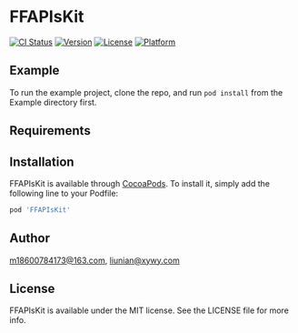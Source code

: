 # FFAPIsKit

[![CI Status](https://img.shields.io/travis/m18600784173@163.com/FFAPIsKit.svg?style=flat)](https://travis-ci.org/m18600784173@163.com/FFAPIsKit)
[![Version](https://img.shields.io/cocoapods/v/FFAPIsKit.svg?style=flat)](https://cocoapods.org/pods/FFAPIsKit)
[![License](https://img.shields.io/cocoapods/l/FFAPIsKit.svg?style=flat)](https://cocoapods.org/pods/FFAPIsKit)
[![Platform](https://img.shields.io/cocoapods/p/FFAPIsKit.svg?style=flat)](https://cocoapods.org/pods/FFAPIsKit)

## Example

To run the example project, clone the repo, and run `pod install` from the Example directory first.

## Requirements

## Installation

FFAPIsKit is available through [CocoaPods](https://cocoapods.org). To install
it, simply add the following line to your Podfile:

```ruby
pod 'FFAPIsKit'
```

## Author

m18600784173@163.com, liunian@xywy.com

## License

FFAPIsKit is available under the MIT license. See the LICENSE file for more info.
